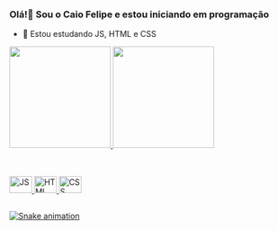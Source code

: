 ### Olá!👋 Sou o Caio Felipe e estou iniciando em programação

- 🌱 Estou estudando JS, HTML e CSS

<div>
<a href="https://github.com/Caio035">
<img height= "180em" src="https://github-readme-stats.vercel.app/api?username=Caio035&show_icons=true&theme=radical&include_all_commits=true&count_private=true"/>
<img height= "180em" src="https://github-readme-stats.vercel.app/api/top-langs/?username=Caio035&layout=compact&langs_count=16&theme=radical"/>
</div>

  ##
  
  <div>
  <style="display: inline_block"><br>
  <img align-itens="center" alt="JS" height="30" width="40" src="https://cdn.jsdelivr.net/gh/devicons/devicon/icons/javascript/javascript-original.svg"/>
  <img align-itens="center" alt="HTML" height="30" width="40"src="https://cdn.jsdelivr.net/gh/devicons/devicon/icons/html5/html5-original.svg"/>
  <img align-itens="center" alt="CSS" height="30" width="40"src="https://cdn.jsdelivr.net/gh/devicons/devicon/icons/css3/css3-original-wordmark.svg"/>
  </div>
  
  ##
    
  ![Snake animation](https://github.com/Caio035/Caio035/blob/output/github-contribuition-grid-snake.svg)

